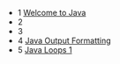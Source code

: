 - 1 [Welcome to Java](001-welcome-to-java)
- 2
- 3
- 4 [Java Output Formatting](004-java-output-formatting)
- 5 [Java Loops 1](005-java-loops-1)
